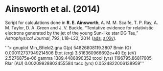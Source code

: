 # Ainsworth et al. (2014)

Script for calculations done in <b>R. E. Ainsworth</b>, A. M. M. Scaife, T. P. Ray, A. M. Taylor, D. A. Green and J. V. Buckle, “Tentative evidence for relativistic electrons generated by the jet of the young Sun-like star DG Tau,” <i>Astrophysical Journal</i>, 792, L18–L22, 2014 (<a href="http://adsabs.harvard.edu/abs/2014ApJ...792L..18A">ads</a>, <a href="https://arxiv.org/abs/1408.1892">arXiv</a>).

'''> gnuplot Min_Bfield2.gnu
G(p) 54826808119.3807
Bmin (G) 0.000112737949214506
Etot (erg) 3.516360966692e+40
Eg (eV) 2.5276875e-06
gamma 1389.4486890352
tcool (yrs) 1196795.86817605
Rlar (AU) 0.00209928802455584
tacc (yrs) 0.0524822006138959'''